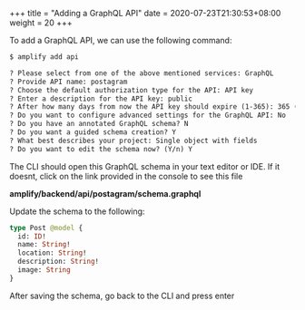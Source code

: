 +++
title = "Adding a GraphQL API"
date = 2020-07-23T21:30:53+08:00
weight = 20
+++

To add a GraphQL API, we can use the following command:

```markdown
$ amplify add api

? Please select from one of the above mentioned services: GraphQL
? Provide API name: postagram
? Choose the default authorization type for the API: API key
? Enter a description for the API key: public
? After how many days from now the API key should expire (1-365): 365 (or your preferred expiration)
? Do you want to configure advanced settings for the GraphQL API: No
? Do you have an annotated GraphQL schema? N 
? Do you want a guided schema creation? Y
? What best describes your project: Single object with fields
? Do you want to edit the schema now? (Y/n) Y
```

The CLI should open this GraphQL schema in your text editor or IDE. If it doesnt, click on the link provided in the console to see this file

__amplify/backend/api/postagram/schema.graphql__

Update the schema to the following:   

```graphql
type Post @model {
  id: ID!
  name: String!
  location: String!
  description: String!
  image: String
}
```

After saving the schema, go back to the CLI and press enter
